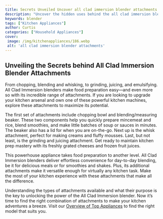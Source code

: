 ```yaml
---
title: Secrets Unveiled Uncover all clad immersion blender attachments
description: "Uncover the hidden uses behind the all clad immersion blender attachments Learn how to make the most out of this popular kitchen tool and explore the potential of all of the secrets it holds"
keywords: blender
tags: ["Kitchen Appliances"]
author: Curtis
categories: ["Household Appliances"]
cover: 
 image: /img/kitchenappliances/186.webp
 alt: 'all clad immersion blender attachments'
---
```

## Unveiling the Secrets behind All Clad Immersion Blender Attachments
From chopping, blending and whisking, to grinding, juicing, and emulsifying. All Clad Immersion blenders make food preparation easy—and even more so with its incredible range of attachments. If you are looking to upgrade your kitchen arsenal and own one of these powerful kitchen machines, explore these attachments to maximize its potential.

The first set of attachments include chopping bowl and blending/measuring beaker. These two components help you quickly prepare mincemeat and rice, blend smoothies, and make little batches of soup or sauces in minutes. The beaker also has a lid for when you are on-the-go. Next up is the whisk attachment, perfect for making creams and fluffy mousses. Last, but not least, is the grinding and juicing attachment. Get ready to maintain kitchen prep mastery with its freshly grated cheeses and frozen fruit juices.

This powerhouse appliance takes food preparation to another level. All Clad Immersion blenders deliver effortless convenience for day-to-day blending, be it for delicious meals or for smoothies and shakes. Plus, its additional attachments make it versatile enough for virtually any kitchen task. Make the most of your kitchen experience with these attachments that make all the difference.

Understanding the types of attachments available and what their purpose is the key to unlocking the power of the All Clad Immersion blender. Now it’s time to find the right combination of attachments to make your kitchen adventures a breeze. Visit our [Overview of Top Appliances](./pages/appliance-overview) to find the right model that suits you.
